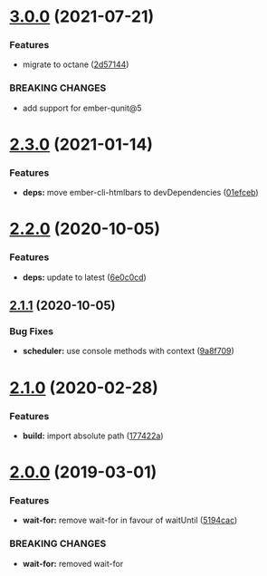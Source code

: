 # [3.0.0](https://github.com/BBVAEngineering/ember-task-scheduler/compare/v2.3.0...v3.0.0) (2021-07-21)


### Features

* migrate to octane ([2d57144](https://github.com/BBVAEngineering/ember-task-scheduler/commit/2d5714493894848634e9e9f327d000729a12eead))


### BREAKING CHANGES

* add support for ember-qunit@5

# [2.3.0](https://github.com/BBVAEngineering/ember-task-scheduler/compare/v2.2.0...v2.3.0) (2021-01-14)

### Features

- **deps:** move ember-cli-htmlbars to devDependencies ([01efceb](https://github.com/BBVAEngineering/ember-task-scheduler/commit/01efcebd1dd959f82128601dc1e8c596baf75aa4))

# [2.2.0](https://github.com/BBVAEngineering/ember-task-scheduler/compare/v2.1.1...v2.2.0) (2020-10-05)

### Features

- **deps:** update to latest ([6e0c0cd](https://github.com/BBVAEngineering/ember-task-scheduler/commit/6e0c0cda9d8b7b1c21602d98f8de7ffa936646af))

## [2.1.1](https://github.com/BBVAEngineering/ember-task-scheduler/compare/v2.1.0...v2.1.1) (2020-10-05)

### Bug Fixes

- **scheduler:** use console methods with context ([9a8f709](https://github.com/BBVAEngineering/ember-task-scheduler/commit/9a8f709))

# [2.1.0](https://github.com/BBVAEngineering/ember-task-scheduler/compare/v2.0.0...v2.1.0) (2020-02-28)

### Features

- **build:** import absolute path ([177422a](https://github.com/BBVAEngineering/ember-task-scheduler/commit/177422a))

# [2.0.0](https://github.com/BBVAEngineering/ember-task-scheduler/compare/v1.0.5...v2.0.0) (2019-03-01)

### Features

- **wait-for:** remove wait-for in favour of waitUntil ([5194cac](https://github.com/BBVAEngineering/ember-task-scheduler/commit/5194cac))

### BREAKING CHANGES

- **wait-for:** removed wait-for
